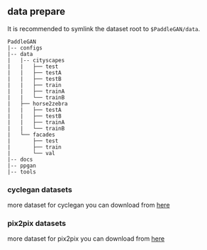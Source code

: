 ## data prepare

It is recommended to symlink the dataset root to `$PaddleGAN/data`.


```
PaddleGAN
|-- configs
|-- data
|   |-- cityscapes
|   |   ├── test
|   |   ├── testA
|   |   ├── testB
|   |   ├── train
|   |   ├── trainA
|   |   └── trainB
|   ├── horse2zebra
|   |   ├── testA
|   |   ├── testB
|   |   ├── trainA
|   |   └── trainB
|   └── facades
|       ├── test
|       ├── train
|       └── val
|-- docs
|-- ppgan
|-- tools

```

### cyclegan datasets
more dataset for cyclegan you can download from [here](https://people.eecs.berkeley.edu/~taesung_park/CycleGAN/datasets/)

### pix2pix datasets
more dataset for pix2pix you can download from [here](hhttps://people.eecs.berkeley.edu/~tinghuiz/projects/pix2pix/datasets/)
